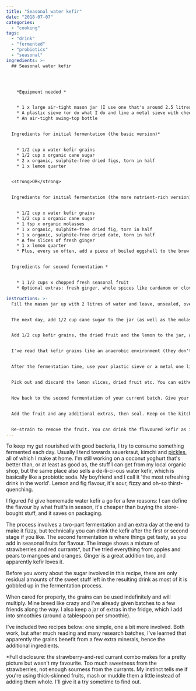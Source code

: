 ```yaml
---
title: "Seasonal water kefir"
date: "2018-07-07"
categories: 
  - "cooking"
tags: 
  - "drink"
  - "fermented"
  - "probiotics"
  - "seasonal"
ingredients: >-
  ## Seasonal water kefir




    *Equipment needed *


    * 1 x large air-tight mason jar (I use one that's around 2.5 litres)
    * A plastic sieve (or do what I do and line a metal sieve with cheesecloth when straining the grains, which don't deal well with metal)
    * An air-tight swing-top bottle


  Ingredients for initial fermentation (the basic version)*


    * 1/2 cup x water kefir grains
    * 1/2 cup x organic cane sugar
    * 2 x organic, sulphite-free dried figs, torn in half
    * 1 x lemon quarter


  <strong>OR</strong>


  Ingredients for initial fermentation (the more nutrient-rich version)*


    * 1/2 cup x water kefir grains
    * 1/2 cup x organic cane sugar
    * 1 tsp x organic molasses
    * 1 x organic, sulphite-free dried fig, torn in half
    * 1 x organic, sulphite-free dried date, torn in half
    * A few slices of fresh ginger
    * 1 x lemon quarter
    * Plus, every so often, add a piece of boiled eggshell to the brew


  Ingredients for second fermentation *


    * 1 1/2 cups x chopped fresh seasonal fruit
    * Optional extras: fresh ginger, whole spices like cardamom or clove, fresh herbs

instructions: >-
  Fill the mason jar up with 2 litres of water and leave, unsealed, overnight. This helps chlorine from tap water to evaporate. If your tap water is chlorine free, you can skip this step. You can also use natural spring water instead to start making the kefir immediately.


  The next day, add 1/2 cup cane sugar to the jar (as well as the molasses, if following the more involved fermentation option) and stir with a wooden spoon (remember: kefir grains don't like metal) until dissolved.


  Add 1/2 cup kefir grains, the dried fruit and the lemon to the jar, as well as the ginger and egg shell if using. Seal the jar, then leave on the kitchen counter away from direct sunlight for 2-3 days, the former for warmer months and the latter during winter. One recipe I read suggests giving it some sunlight on the last day, which I do from time to time.


  I've read that kefir grains like an anaerobic environment (they don't need oxygen to survive), hence the air-tight container. If you want to reduce the (already small) amount of alcohol present in finished water kefir, however, you can use cheesecloth over the lid instead.


  After the fermentation time, use your plastic sieve or a metal one lined with cheesecloth to strain the mixture from the jar into a bowl.


  Pick out and discard the lemon slices, dried fruit etc. You can either use the grains to start a fresh batch immediately, or you can store them in a jar in the fridge with a mixture of water and sugar. I use around one tablespoon of organic cane sugar per time and cover with water. If you had mixture leftover from the first fermentation feel free to add that in. The grains are happiest when making water kefir though, so as soon as I'm running low on one batch I get a new one rolling.


  Now back to the second fermentation of your current batch. Give your mason jar a rinse, then pour the strained liquid back in.


  Add the fruit and any additional extras, then seal. Keep on the kitchen bench for another 24 hours. After that time, the fruit should have risen to the surface and the liquid should have a light fizz.


  Re-strain to remove the fruit. You can drink the flavoured kefir as is, or pour it into a swing-top bottle and leave at room temperature for an additional 24 hours or longer to make it fizzy. Just make sure you 'burp' the bottle once or twice a day, as bottles like this have been known to explode.
---
```

To keep my gut nourished with good bacteria, I try to consume something fermented each day. Usually I tend towards sauerkraut, kimchi and [pickles](https://cookingwithnothing.com/easy-pickles/), all of which I make at home. I'm still working on a coconut yoghurt that's better than, or at least as good as, the stuff I can get from my local organic shop, but the same place also sells a de-li-ci-ous water kefir, which is basically like a probiotic soda. My boyfriend and I call it 'the most refreshing drink in the world'. Lemon and fig flavour, it's sour, fizzy and oh-so thirst-quenching.

I figured I'd give homemade water kefir a go for a few reasons: I can define the flavour by what fruit's in season, it's cheaper than buying the store-bought stuff, and it saves on packaging.

The process involves a two-part fermentation and an extra day at the end to make it fizzy, but technically you can drink the kefir after the first or second stage if you like. The second fermentation is where things get tasty, as you add in seasonal fruits for flavour. The image shows a mixture of strawberries and red currants\*, but I've tried everything from apples and pears to mangoes and oranges. Ginger is a great addition too, and apparently kefir loves it.

Before you worry about the sugar involved in this recipe, there are only residual amounts of the sweet stuff left in the resulting drink as most of it is gobbled up in the fermentation process.

When cared for properly, the grains can be used indefinitely and will multiply. Mine breed like crazy and I've already given batches to a few friends along the way. I also keep a jar of extras in the fridge, which I add into smoothies (around a tablespoon per smoothie).

I've included two recipes below: one simple, one a bit more involved. Both work, but after much reading and many research batches, I've learned that apparently the grains benefit from a few extra minerals, hence the additional ingredients.

\*Full disclosure: the strawberry-and-red currant combo makes for a pretty picture but wasn't my favourite. Too much sweetness from the strawberries, not enough sourness from the currants. My instinct tells me if you're using thick-skinned fruits, mash or muddle them a little instead of adding them whole. I'll give it a try sometime to find out.
